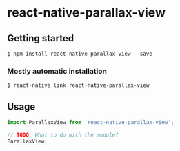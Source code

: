 # react-native-parallax-view

## Getting started

`$ npm install react-native-parallax-view --save`

### Mostly automatic installation

`$ react-native link react-native-parallax-view`

## Usage
```javascript
import ParallaxView from 'react-native-parallax-view';

// TODO: What to do with the module?
ParallaxView;
```
